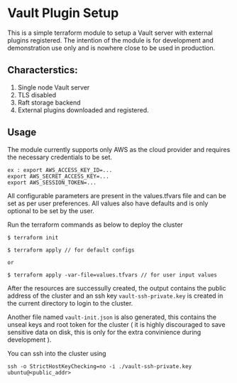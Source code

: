 # Vault Plugin Setup

This is a simple terraform module to setup a Vault server with external plugins registered. The intention of the module is for development and demonstration use only and is nowhere close to be used in production. 

## Characterstics:

1. Single node Vault server
2. TLS disabled
3. Raft storage backend
4. External plugins downloaded and registered. 

## Usage

The module currently supports only AWS as the cloud provider and requires the necessary credentials to be set.

```
ex : export AWS_ACCESS_KEY_ID=...
export AWS_SECRET_ACCESS_KEY=... 
export AWS_SESSION_TOKEN=...
```

All configurable parameters are present in the values.tfvars file and can be set as per user preferences. All values also have defaults and is only optional to be set by the user.

Run the terraform commands as below to deploy the cluster

```
$ terraform init 

$ terraform apply // for default configs

or 

$ terraform apply -var-file=values.tfvars // for user input values
```

After the resources are successully created, the output contains the public address of the cluster and an ssh key `vault-ssh-private.key` is created in the current directory to login to the cluster. 

Another file named `vault-init.json` is also generated, this contains the unseal keys and root token for the cluster ( it is highly discouraged to save sensitive data on disk, this is only for the extra convinience during development ). 

You can ssh into the cluster using

```
ssh -o StrictHostKeyChecking=no -i ./vault-ssh-private.key ubuntu@<public_addr>
```